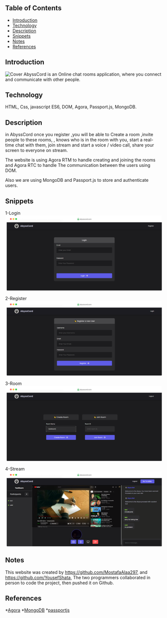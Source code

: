 ## Table of Contents

* [Introduction](#Introduction)
* [Technology](#Technology)
* [Description](#Descreption)
* [Snippets](#Snippters)
* [Notes](#Notes)
* [References](#References)

## Introduction
![Cover](/AbyssCord/Covers/GitHub-Cover.jpg)
AbyssCord is an Online chat rooms application, where you connect and communicate with other people.
## Technology
HTML, Css, javascript ES6, DOM, Agora, Passport.js, MongoDB.
## Description
in AbyssCord once you register ,you will be able to Create a room ,invite people to these rooms,
, knows who is in the room with you, start a real-time chat with them, join stream and start a
voice / video call, share your screen to everyone on stream.

The website is using Agora RTM to handle creating and joining the rooms and Agora RTC to handle The
communication between the users using DOM.

Also we are using MongoDB and Passport.js to store and authenticate users.
## Snippets
1-Login
![Cover](/AbyssCord/Screenshots/Login.png)

2-Register
![Cover](/AbyssCord/Screenshots/Register.png)

3-Room
![Cover](/AbyssCord/Screenshots/Room.png)

4-Stream
![Cover](/AbyssCord/Screenshots/Stream.png)
## Notes
This website was created by https://github.com/MostafaAlaa297, and https://github.com/YousefShata, The two programmers collaborated in person to code the project, then pushed it on Github.
## References
*[Agora](https://docs.agora.io/en/)
*[MongoDB](https://www.mongodb.com/)
*[passportjs](https://www.passportjs.org/)
